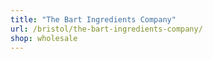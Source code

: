 ```yaml
---
title: "The Bart Ingredients Company"
url: /bristol/the-bart-ingredients-company/
shop: wholesale
---
```

